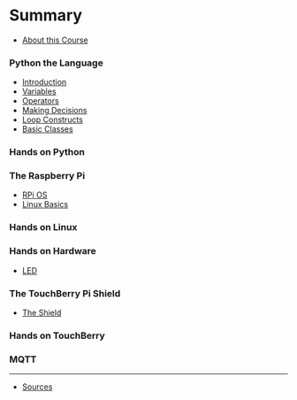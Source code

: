 # Summary

* [About this Course](README.md)

### Python the Language
* [Introduction](python_language/readme.md)
* [Variables](python_language/variables.md)
* [Operators](python_language/operators.md)
* [Making Decisions](python_language/making_decisions.md)
* [Loop Constructs](python_language/loop_constructs.md)
* [Basic Classes](python_language/basic_classes.md)

### Hands on Python

<!-- Paar kleine python oefeningen -->
<!-- Lib importeren -->
<!-- Looptje schrijven -->
<!-- If/else ke -->
<!-- Classke maken en gebruiken -->

### The Raspberry Pi

* [RPi OS](rpi_operating_system/readme.md)
* [Linux Basics](linux_basics/readme.md)

### Hands on Linux

<!-- Installation of Apache? -->
<!-- HTML pagina met python -->
<!-- RPI als access point (zie tutorial thomas) -->

### Hands on Hardware

* [LED](hands_on_rpi_hardware/led.md)

<!-- Switch inlezen -->
<!-- LDR inlezen -->
<!-- Pieze aansturen (fake pwm) -->
<!-- Servo aansturen -->

### The TouchBerry Pi Shield

* [The Shield](touchberry_shield/readme.md)
<!-- Eens spelen met die touch -->
<!-- Ledje doen branden -->
<!-- Temperatuur uitlezen -->
<!-- Axellerometer  -->

### Hands on TouchBerry

<!-- Led laten branden bij touch -->
<!-- Kleur led laten branden op basis van Temperatuur -->
<!-- Tilt ofzo -->

### MQTT

---

* [Sources](sources.md)
